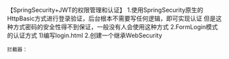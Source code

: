【SpringSecurity+JWT的权限管理和认证】
    1.使用SpringSecurity原生的HttpBasic方式进行登录验证，后台根本不需要写任何逻辑，即可实现认证
      但是这种方式密码的安全性得不到保证，一般没有人会使用这种方式
    2.FormLogin模式的认证方式
        1)编写login.html
        2.创建一个继承WebSecurity

    拦截器：


